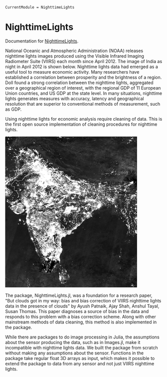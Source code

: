 ```@meta
CurrentModule = NighttimeLights
```

# NighttimeLights

Documentation for [NighttimeLights](https://github.com/ayushpatnaikgit/NighttimeLights.jl).

National Oceanic and Atmospheric Administration (NOAA) releases nighttime lights images produced using the Visible Infrared Imaging Radiometer Suite (VIIRS) each month since April 2012. The image of India as night in April 2012 is shown below. Nighttime lights data had emerged as a useful tool to measure economic activity. Many researchers have established a correlation between prosperity and the brightness of a region. Doll found a strong correlation between the nighttime lights, aggregated over a geographical region of interest, with the regional GDP of 11 European Union countries, and US GDP at the state
level. In many situations, nighttime lights generates measures with accuracy, latency and geographical resolution that are superior to conventional methods of measurement, such as GDP.

Using nighttime lights for economic analysis require cleaning of data. This is the first open source implementation of cleaning procedures for nighttime lights.

![india lights](india.png)

The package, NighttimeLights.jl, was a foundation for a research paper, "But clouds got in my way: bias and bias correction of VIIRS nighttime lights data in the presence of clouds" by Ayush Patnaik, Ajay Shah, Anshul Tayal, Susan Thomas. This paper diagnoses a source of bias in the data and responds to this problem with a bias correction scheme. Along with other mainstream methods of data cleaning, this method is also implemented in the package.

While there are packages to do image processing in Julia, the assumptions about the sensor producing the data, such as in Images.jl, make it incompatible with nighttime lights data. We built the package from scratch without making any assumptions about the sensor. Functions in the package take regular float 3D arrays as input, which makes it possible to extend the package to data from any sensor and not just VIIRS nighttime lights. 